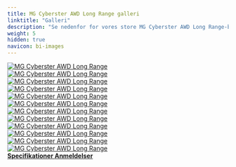 ```yaml
---
title: MG Cyberster AWD Long Range galleri
linktitle: "Galleri"
description: "Se nedenfor for vores store MG Cyberster AWD Long Range-billedgalleri. Klik på billederne for versioner i høj opløsning."
weight: 5
hidden: true
navicon: bi-images
---
```

<!-- markdownlint-disable MD033 -->
<div class="row" id ="my-gallery">
	<div class="pswp-grid-item col-6 col-md-4">
		<a href="https://media.evkx.net/multimedia/models/mg/cyberster/cyberster_awd_long_range/exterior_1.jpg"
data-pswp-src="https://media.evkx.net/multimedia/models/mg/cyberster/cyberster_awd_long_range/exterior_1.jpg"
data-pswp-width="3000"
data-pswp-height="1487" 
target="_blank">
			<img src="https://media.evkx.net/multimedia/models/mg/cyberster/cyberster_awd_long_range/exterior_1_xst.jpg" alt="MG Cyberster AWD Long Range" class="img-fluid " />
		</a>
	</div>
	<div class="pswp-grid-item col-6 col-md-4">
		<a href="https://media.evkx.net/multimedia/models/mg/cyberster/cyberster_awd_long_range/exterior_2.jpg"
data-pswp-src="https://media.evkx.net/multimedia/models/mg/cyberster/cyberster_awd_long_range/exterior_2.jpg"
data-pswp-width="3000"
data-pswp-height="1650" 
target="_blank">
			<img src="https://media.evkx.net/multimedia/models/mg/cyberster/cyberster_awd_long_range/exterior_2_xst.jpg" alt="MG Cyberster AWD Long Range" class="img-fluid " />
		</a>
	</div>
	<div class="pswp-grid-item col-6 col-md-4">
		<a href="https://media.evkx.net/multimedia/models/mg/cyberster/cyberster_awd_long_range/exterior_3.jpg"
data-pswp-src="https://media.evkx.net/multimedia/models/mg/cyberster/cyberster_awd_long_range/exterior_3.jpg"
data-pswp-width="2500"
data-pswp-height="1407" 
target="_blank">
			<img src="https://media.evkx.net/multimedia/models/mg/cyberster/cyberster_awd_long_range/exterior_3_xst.jpg" alt="MG Cyberster AWD Long Range" class="img-fluid " />
		</a>
	</div>
	<div class="pswp-grid-item col-6 col-md-4">
		<a href="https://media.evkx.net/multimedia/models/mg/cyberster/cyberster_awd_long_range/exterior_4.jpg"
data-pswp-src="https://media.evkx.net/multimedia/models/mg/cyberster/cyberster_awd_long_range/exterior_4.jpg"
data-pswp-width="3000"
data-pswp-height="1812" 
target="_blank">
			<img src="https://media.evkx.net/multimedia/models/mg/cyberster/cyberster_awd_long_range/exterior_4_xst.jpg" alt="MG Cyberster AWD Long Range" class="img-fluid " />
		</a>
	</div>
	<div class="pswp-grid-item col-6 col-md-4">
		<a href="https://media.evkx.net/multimedia/models/mg/cyberster/cyberster_awd_long_range/exterior_5.jpg"
data-pswp-src="https://media.evkx.net/multimedia/models/mg/cyberster/cyberster_awd_long_range/exterior_5.jpg"
data-pswp-width="3000"
data-pswp-height="1868" 
target="_blank">
			<img src="https://media.evkx.net/multimedia/models/mg/cyberster/cyberster_awd_long_range/exterior_5_xst.jpg" alt="MG Cyberster AWD Long Range" class="img-fluid " />
		</a>
	</div>
	<div class="pswp-grid-item col-6 col-md-4">
		<a href="https://media.evkx.net/multimedia/models/mg/cyberster/cyberster_awd_long_range/frontseats_1.jpg"
data-pswp-src="https://media.evkx.net/multimedia/models/mg/cyberster/cyberster_awd_long_range/frontseats_1.jpg"
data-pswp-width="3000"
data-pswp-height="2000" 
target="_blank">
			<img src="https://media.evkx.net/multimedia/models/mg/cyberster/cyberster_awd_long_range/frontseats_1_xst.jpg" alt="MG Cyberster AWD Long Range" class="img-fluid " />
		</a>
	</div>
	<div class="pswp-grid-item col-6 col-md-4">
		<a href="https://media.evkx.net/multimedia/models/mg/cyberster/cyberster_awd_long_range/headlights_1.jpg"
data-pswp-src="https://media.evkx.net/multimedia/models/mg/cyberster/cyberster_awd_long_range/headlights_1.jpg"
data-pswp-width="2800"
data-pswp-height="1575" 
target="_blank">
			<img src="https://media.evkx.net/multimedia/models/mg/cyberster/cyberster_awd_long_range/headlights_1_xst.jpg" alt="MG Cyberster AWD Long Range" class="img-fluid " />
		</a>
	</div>
	<div class="pswp-grid-item col-6 col-md-4">
		<a href="https://media.evkx.net/multimedia/models/mg/cyberster/cyberster_awd_long_range/interior_1.jpg"
data-pswp-src="https://media.evkx.net/multimedia/models/mg/cyberster/cyberster_awd_long_range/interior_1.jpg"
data-pswp-width="3000"
data-pswp-height="2000" 
target="_blank">
			<img src="https://media.evkx.net/multimedia/models/mg/cyberster/cyberster_awd_long_range/interior_1_xst.jpg" alt="MG Cyberster AWD Long Range" class="img-fluid " />
		</a>
	</div>
	<div class="pswp-grid-item col-6 col-md-4">
		<a href="https://media.evkx.net/multimedia/models/mg/cyberster/cyberster_awd_long_range/interior_2.jpg"
data-pswp-src="https://media.evkx.net/multimedia/models/mg/cyberster/cyberster_awd_long_range/interior_2.jpg"
data-pswp-width="3000"
data-pswp-height="2000" 
target="_blank">
			<img src="https://media.evkx.net/multimedia/models/mg/cyberster/cyberster_awd_long_range/interior_2_xst.jpg" alt="MG Cyberster AWD Long Range" class="img-fluid " />
		</a>
	</div>
	<div class="pswp-grid-item col-6 col-md-4">
		<a href="https://media.evkx.net/multimedia/models/mg/cyberster/cyberster_awd_long_range/main_1.jpg"
data-pswp-src="https://media.evkx.net/multimedia/models/mg/cyberster/cyberster_awd_long_range/main_1.jpg"
data-pswp-width="3000"
data-pswp-height="1688" 
target="_blank">
			<img src="https://media.evkx.net/multimedia/models/mg/cyberster/cyberster_awd_long_range/main_1_xst.jpg" alt="MG Cyberster AWD Long Range" class="img-fluid " />
		</a>
	</div>
	<div class="pswp-grid-item col-6 col-md-4">
		<a href="https://media.evkx.net/multimedia/models/mg/cyberster/cyberster_awd_long_range/screens_1.jpg"
data-pswp-src="https://media.evkx.net/multimedia/models/mg/cyberster/cyberster_awd_long_range/screens_1.jpg"
data-pswp-width="3000"
data-pswp-height="2000" 
target="_blank">
			<img src="https://media.evkx.net/multimedia/models/mg/cyberster/cyberster_awd_long_range/screens_1_xst.jpg" alt="MG Cyberster AWD Long Range" class="img-fluid " />
		</a>
	</div>
	<div class="pswp-grid-item col-6 col-md-4">
		<a href="https://media.evkx.net/multimedia/models/mg/cyberster/cyberster_awd_long_range/wheels_1.jpg"
data-pswp-src="https://media.evkx.net/multimedia/models/mg/cyberster/cyberster_awd_long_range/wheels_1.jpg"
data-pswp-width="2800"
data-pswp-height="1575" 
target="_blank">
			<img src="https://media.evkx.net/multimedia/models/mg/cyberster/cyberster_awd_long_range/wheels_1_xst.jpg" alt="MG Cyberster AWD Long Range" class="img-fluid " />
		</a>
	</div>
</div>
<script type="module">
  import PhotoSwipeLightbox from '/js/photoswipe-lightbox.esm.js';
    const lightbox = new PhotoSwipeLightbox({
       gallery: '#my-gallery',
        children: 'a',
        pswpModule: () => import('/js/photoswipe.esm.js')
    });
lightbox.init();
</script>
<div class="mt-3 mb-3">
<a href="../specifications/" class="text-decoration-none text-black">
<strong><i class="bi-arrow-left"></i> Specifikationer </strong>
</a>
<a href="../reviews/" class="text-decoration-none text-black float-end">
<strong>Anmeldelser <i class="bi-arrow-right"></i></strong>
</a>
</div>
